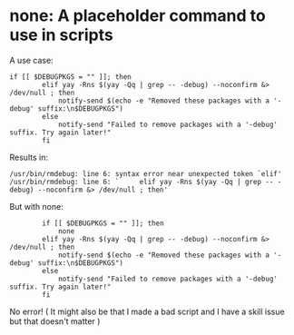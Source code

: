 # none: A placeholder command to use in scripts
A use case:
```
if [[ $DEBUGPKGS = "" ]]; then
		elif yay -Rns $(yay -Qq | grep -- -debug) --noconfirm &> /dev/null ; then
			notify-send $(echo -e "Removed these packages with a '-debug' suffix:\n$DEBUGPKGS")
		else
        	notify-send "Failed to remove packages with a '-debug' suffix. Try again later!"
    	fi
```
Results in:
```
/usr/bin/rmdebug: line 6: syntax error near unexpected token `elif'
/usr/bin/rmdebug: line 6: `		elif yay -Rns $(yay -Qq | grep -- -debug) --noconfirm &> /dev/null ; then'
```

But with none:
```
		if [[ $DEBUGPKGS = "" ]]; then
			none
		elif yay -Rns $(yay -Qq | grep -- -debug) --noconfirm &> /dev/null ; then
			notify-send $(echo -e "Removed these packages with a '-debug' suffix:\n$DEBUGPKGS")
		else
        	notify-send "Failed to remove packages with a '-debug' suffix. Try again later!"
    	fi
```

No error! ( It might also be that I made a bad script and I have a skill issue but that doesn't matter )
